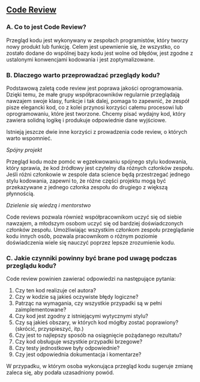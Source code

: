 ## [Code Review](https://www.r-bloggers.com/2020/07/best-practices-for-code-review-r-edition/)

### A. Co to jest Code Review?

Przegląd kodu jest wykonywany w zespołach programistów, który tworzy nowy produkt lub funkcję. Celem jest upewnienie się, że wszystko, co zostało dodane do wspólnej bazy kodu jest wolne od błędów, jest zgodne z ustalonymi konwencjami kodowania i jest zoptymalizowane. 

### B. Dlaczego warto przeprowadzać przeglądy kodu?

Podstawową zaletą code review jest poprawa jakości oprogramowania. Dzięki temu, że małe grupy współpracowników regularnie przeglądają nawzajem swoje klasy, funkcje i tak dalej, pomaga to zapewnić, że zespół pisze elegancki kod, co z kolei przynosi korzyści całemu procesowi lub oprogramowaniu, które jest tworzone. Chcemy pisać wydajny kod, który zawiera solidną logikę i produkuje odpowiednie dane wyjściowe.

Istnieją jeszcze dwie inne korzyści z prowadzenia code review, o których warto wspomnieć.

 *Spójny projekt*

Przegląd kodu może pomóc w egzekwowaniu spójnego stylu kodowania, który sprawia, że kod źródłowy jest czytelny dla różnych członków zespołu. Jeśli różni członkowie w zespole data science będą przestrzegać jednego stylu kodowania, zapewni to, że różne części projektu mogą być przekazywane z jednego członka zespołu do drugiego z większą płynnością. 

*Dzielenie się wiedzą i mentorstwo*

Code reviews pozwala również współpracownikom uczyć się od siebie nawzajem, a młodszym osobom uczyć się od bardziej doświadczonych członków zespołu. Umożliwiając wszystkim członkom zespołu przeglądanie kodu innych osób, pozwala pracownikom o różnym poziomie doświadczenia wiele się nauczyć poprzez lepsze zrozumienie kodu. 

### C. Jakie czynniki powinny być brane pod uwagę podczas przeglądu kodu?

Code review powinien zawierać odpowiedzi na następujące pytania:

1) Czy ten kod realizuje cel autora?
2) Czy w kodzie są jakieś oczywiste błędy logiczne?
3) Patrząc na wymagania, czy wszystkie przypadki są w pełni zaimplementowane?
4) Czy kod jest zgodny z istniejącymi wytycznymi stylu?
5) Czy są jakieś obszary, w których kod mógłby zostać poprawiony? (skrócić, przyspieszyć, itp.)
6) Czy jest to najlepszy sposób na osiągnięcie pożądanego rezultatu?
7) Czy kod obsługuje wszystkie przypadki brzegowe?
8) Czy testy jednostkowe były odpowiednie?
9) Czy jest odpowiednia dokumentacja i komentarze?

W przypadku, w którym osoba wykonująca przegląd kodu sugeruje zmianę zaleca się, aby podała uzasadniony powód.


